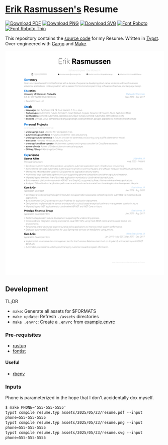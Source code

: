 <!-- markdownlint-disable MD033 -->

# [Erik Rasmussen's](https://github.com/UnstoppableMango) Resume

[![Download PDF](https://img.shields.io/badge/Download-PDF-maroon)](https://github.com/UnstoppableMango/resume/releases/latest/download/resume.pdf)
[![Download PNG](https://img.shields.io/badge/Download-PNG-darkgreen)](https://github.com/UnstoppableMango/resume/releases/latest/download/resume.png)
[![Download SVG](https://img.shields.io/badge/Download-SVG-darkorange)](https://github.com/UnstoppableMango/resume/releases/latest/download/resume.svg)
[![Font Roboto](https://img.shields.io/badge/Font-Roboto-green)](https://fonts.google.com/specimen/Roboto)
[![Font Roboto Thin](https://img.shields.io/badge/Font-Roboto_Thin-green)](https://fonts.google.com/specimen/Roboto)

This repository contains the [source code](./resume.typ) for my Resume.
Written in [Typst](https://github.com/typst/typst).
Over-engineered with [Cargo](https://doc.rust-lang.org/cargo/index.html) and [Make](https://www.gnu.org/software/make/).

<div align="center">
  <img alt="SVG" src="./assets/2025/05/25/resume.png">
</div>

## Development

TL;DR

- `make`: Generate all assets for $FORMATS
- `make update`: Refresh `./assets` directories
- `make .envrc`: Create a `.envrc` from [example.envrc](./hack/example.envrc)

### Pre-requisites

- [rustup](https://rustup.rs/)
- [fontist](https://github.com/fontist/fontist)

#### Useful

- [rbenv](https://github.com/rbenv/rbenv)

### Inputs

Phone is parameterized in the hope that I don't accidentally dox myself.

```shell
$ make PHONE='555-555-5555'
typst compile resume.typ assets/2025/05/23/resume.pdf --input phone=555-555-5555
typst compile resume.typ assets/2025/05/23/resume.png --input phone=555-555-5555
typst compile resume.typ assets/2025/05/23/resume.svg --input phone=555-555-5555
```
